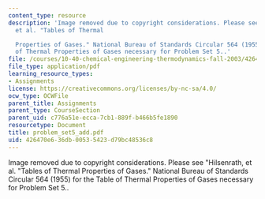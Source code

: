 ```yaml
---
content_type: resource
description: 'Image removed due to copyright considerations. Please see "Hilsenrath,
  et al. "Tables of Thermal

  Properties of Gases." National Bureau of Standards Circular 564 (1955) for the Table
  of Thermal Properties of Gases necessary for Problem Set 5..'
file: /courses/10-40-chemical-engineering-thermodynamics-fall-2003/426470e636db00535423d79bc48536c8_problem_set5_add.pdf
file_type: application/pdf
learning_resource_types:
- Assignments
license: https://creativecommons.org/licenses/by-nc-sa/4.0/
ocw_type: OCWFile
parent_title: Assignments
parent_type: CourseSection
parent_uid: c776a51e-ecca-7cb1-889f-b466b5fe1890
resourcetype: Document
title: problem_set5_add.pdf
uid: 426470e6-36db-0053-5423-d79bc48536c8
---
```

Image removed due to copyright considerations. Please see "Hilsenrath, et al. "Tables of Thermal
Properties of Gases." National Bureau of Standards Circular 564 (1955) for the Table of Thermal Properties of Gases necessary for Problem Set 5..